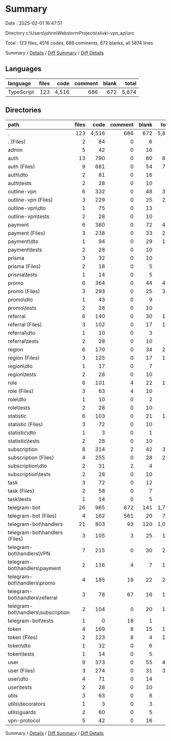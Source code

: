 # Summary

Date : 2025-02-01 16:47:51

Directory c:\\Users\\johnn\\WebstormProjects\\slivki-vpn_api\\src

Total : 123 files,  4516 codes, 686 comments, 672 blanks, all 5874 lines

Summary / [Details](details.md) / [Diff Summary](diff.md) / [Diff Details](diff-details.md)

## Languages
| language | files | code | comment | blank | total |
| :--- | ---: | ---: | ---: | ---: | ---: |
| TypeScript | 123 | 4,516 | 686 | 672 | 5,874 |

## Directories
| path | files | code | comment | blank | total |
| :--- | ---: | ---: | ---: | ---: | ---: |
| . | 123 | 4,516 | 686 | 672 | 5,874 |
| . (Files) | 2 | 84 | 0 | 6 | 90 |
| admin | 5 | 42 | 0 | 16 | 58 |
| auth | 13 | 790 | 0 | 80 | 870 |
| auth (Files) | 9 | 681 | 0 | 54 | 735 |
| auth\\dto | 2 | 81 | 0 | 16 | 97 |
| auth\\tests | 2 | 28 | 0 | 10 | 38 |
| outline-vpn | 6 | 332 | 0 | 48 | 380 |
| outline-vpn (Files) | 3 | 229 | 0 | 25 | 254 |
| outline-vpn\\dto | 1 | 75 | 0 | 13 | 88 |
| outline-vpn\\tests | 2 | 28 | 0 | 10 | 38 |
| payment | 6 | 360 | 0 | 72 | 432 |
| payment (Files) | 3 | 238 | 0 | 33 | 271 |
| payment\\dto | 1 | 94 | 0 | 29 | 123 |
| payment\\tests | 2 | 28 | 0 | 10 | 38 |
| prisma | 3 | 32 | 0 | 10 | 42 |
| prisma (Files) | 2 | 18 | 0 | 5 | 23 |
| prisma\\tests | 1 | 14 | 0 | 5 | 19 |
| promo | 6 | 364 | 0 | 44 | 408 |
| promo (Files) | 3 | 293 | 0 | 25 | 318 |
| promo\\dto | 1 | 43 | 0 | 9 | 52 |
| promo\\tests | 2 | 28 | 0 | 10 | 38 |
| referral | 6 | 140 | 0 | 30 | 170 |
| referral (Files) | 3 | 102 | 0 | 17 | 119 |
| referral\\dto | 1 | 10 | 0 | 3 | 13 |
| referral\\tests | 2 | 28 | 0 | 10 | 38 |
| region | 6 | 170 | 0 | 34 | 204 |
| region (Files) | 3 | 125 | 0 | 17 | 142 |
| region\\dto | 1 | 17 | 0 | 7 | 24 |
| region\\tests | 2 | 28 | 0 | 10 | 38 |
| role | 6 | 101 | 4 | 22 | 127 |
| role (Files) | 3 | 63 | 4 | 10 | 77 |
| role\\dto | 1 | 10 | 0 | 2 | 12 |
| role\\tests | 2 | 28 | 0 | 10 | 38 |
| statistic | 6 | 103 | 0 | 21 | 124 |
| statistic (Files) | 3 | 72 | 0 | 10 | 82 |
| statistic\\dto | 1 | 3 | 0 | 1 | 4 |
| statistic\\tests | 2 | 28 | 0 | 10 | 38 |
| subscription | 8 | 314 | 2 | 42 | 358 |
| subscription (Files) | 4 | 255 | 0 | 28 | 283 |
| subscription\\dto | 2 | 31 | 2 | 4 | 37 |
| subscription\\tests | 2 | 28 | 0 | 10 | 38 |
| task | 3 | 72 | 0 | 12 | 84 |
| task (Files) | 2 | 58 | 0 | 7 | 65 |
| task\\tests | 1 | 14 | 0 | 5 | 19 |
| telegram-bot | 26 | 965 | 672 | 141 | 1,778 |
| telegram-bot (Files) | 4 | 162 | 561 | 20 | 743 |
| telegram-bot\\handlers | 21 | 803 | 93 | 120 | 1,016 |
| telegram-bot\\handlers (Files) | 3 | 105 | 3 | 25 | 133 |
| telegram-bot\\handlers\\VPN | 7 | 215 | 0 | 30 | 245 |
| telegram-bot\\handlers\\payment | 2 | 116 | 4 | 7 | 127 |
| telegram-bot\\handlers\\promo | 4 | 185 | 19 | 22 | 226 |
| telegram-bot\\handlers\\referral | 3 | 78 | 67 | 16 | 161 |
| telegram-bot\\handlers\\subscription | 2 | 104 | 0 | 20 | 124 |
| telegram-bot\\tests | 1 | 0 | 18 | 1 | 19 |
| token | 4 | 169 | 8 | 15 | 192 |
| token (Files) | 2 | 123 | 8 | 4 | 135 |
| token\\dto | 1 | 32 | 0 | 6 | 38 |
| token\\tests | 1 | 14 | 0 | 5 | 19 |
| user | 9 | 373 | 0 | 55 | 428 |
| user (Files) | 3 | 274 | 0 | 31 | 305 |
| user\\dto | 4 | 71 | 0 | 14 | 85 |
| user\\tests | 2 | 28 | 0 | 10 | 38 |
| utils | 3 | 63 | 0 | 8 | 71 |
| utils\\decorators | 1 | 3 | 0 | 3 | 6 |
| utils\\guards | 2 | 60 | 0 | 5 | 65 |
| vpn-protocol | 5 | 42 | 0 | 16 | 58 |

Summary / [Details](details.md) / [Diff Summary](diff.md) / [Diff Details](diff-details.md)